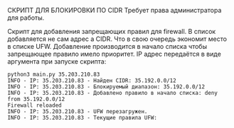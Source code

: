 СКРИПТ ДЛЯ БЛОКИРОВКИ ПО CIDR
Требует права администратора для работы.

Скрипт для добавления запрещающих правил для firewall.
В список добавляется не сам адрес а CIDR.
Что в свою очередь экономит место в списке UFW.
Добавление производится в начало списка чтобы запрещающее правило имело приоритет.
IP адрес передаётся  в виде аргумента при запуске скрипта:


`python3 main.py 35.203.210.83`  
`INFO - IP: 35.203.210.83 - Найден CIDR: 35.192.0.0/12`  
`INFO - IP: 35.203.210.83 - Блокируемый диапазон: 35.192.0.0/12`  
`INFO - IP: 35.203.210.83 - Добавлено правило в начало списка: deny from 35.192.0.0/12`  
`Firewall reloaded`  
`INFO - IP: 35.203.210.83 - UFW перезагружен.`  
`INFO - IP: 35.203.210.83 - Текущие правила UFW:`  